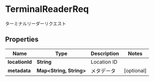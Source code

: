 

# TerminalReaderReq

ターミナルリーダーリクエスト

## Properties

| Name | Type | Description | Notes |
|------------ | ------------- | ------------- | -------------|
|**locationId** | **String** | Location ID |  |
|**metadata** | **Map&lt;String, String&gt;** | メタデータ |  [optional] |



